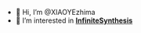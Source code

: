 - 👋 Hi, I’m @XIAOYEzhima
- 👀 I’m interested in [**InfiniteSynthesis**](https://github.com/InfiniteSynthesis)


<!---
XIAOYEzhima/XIAOYEzhima is a ✨ special ✨ repository because its `README.md` (this file) appears on your GitHub profile.
You can click the Preview link to take a look at your changes.
--->
